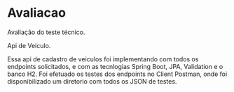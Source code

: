# Avaliacao

Avaliação do teste técnico.

Api de Veiculo.

Essa api de cadastro de veiculos foi implementando com todos os endpoints solicitados, e com as tecnlogias Spring Boot, JPA, Validation e o banco H2.
Foi efetuado os testes dos endpoints no Client Postman, onde foi disponibilizado um diretorio com todos os JSON de testes.
